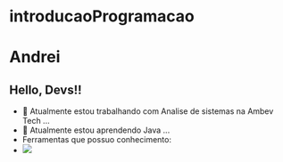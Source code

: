 # introducaoProgramacao

# Andrei
## Hello, Devs!!
- 🔭 Atualmente estou trabalhando com Analise de sistemas na Ambev Tech ...
- 🌱 Atualmente estou aprendendo Java ...
- Ferramentas que possuo conhecimento: 
- <img src="https://cdn.jsdelivr.net/gh/devicons/devicon/icons/microsoftsqlserver/microsoftsqlserver-plain-wordmark.svg" />
